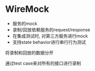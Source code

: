 # WireMock

- 服务的mock
- 录制/回放依赖服务的request/response
- 在集成测试时, 对第三方服务进行mock
- 支持state behavior进行串行行为测试

将录制和回放的数据分开

通过test case来对所有的接口进行录制
